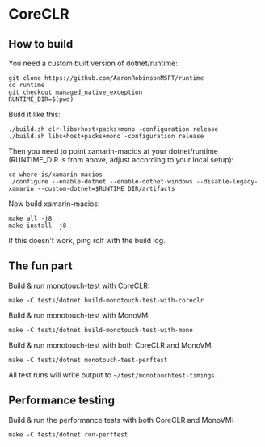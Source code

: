 # CoreCLR

## How to build

You need a custom built version of dotnet/runtime:

```shell
git clone https://github.com/AaronRobinsonMSFT/runtime
cd runtime
git checkout managed_native_exception
RUNTIME_DIR=$(pwd)
```

Build it like this:

```shell
./build.sh clr+libs+host+packs+mono -configuration release
./build.sh libs+host+packs+mono -configuration release
```

Then you need to point xamarin-macios at your dotnet/runtime (RUNTIME_DIR is from above, adjust according to your local setup):

```shell
cd where-is/xamarin-macios
./configure --enable-dotnet --enable-dotnet-windows --disable-legacy-xamarin --custom-dotnet=$RUNTIME_DIR/artifacts
```

Now build xamarin-macios:

```shell
make all -j8
make install -j8
```

If this doesn't work, ping rolf with the build log.

## The fun part

Build & run monotouch-test with CoreCLR:

```shell
make -C tests/dotnet build-monotouch-test-with-coreclr
```

Build & run monotouch-test with MonoVM:

```shell
make -C tests/dotnet build-monotouch-test-with-mono
```

Build & run monotouch-test with both CoreCLR and MonoVM:

```shell
make -C tests/dotnet monotouch-test-perftest
```

All test runs will write output to `~/test/monotouchtest-timings`.

## Performance testing

Build & run the performance tests with both CoreCLR and MonoVM:

```shell
make -C tests/dotnet run-perftest
```
